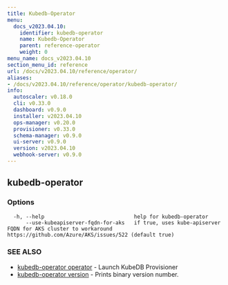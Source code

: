 ```yaml
---
title: Kubedb-Operator
menu:
  docs_v2023.04.10:
    identifier: kubedb-operator
    name: Kubedb-Operator
    parent: reference-operator
    weight: 0
menu_name: docs_v2023.04.10
section_menu_id: reference
url: /docs/v2023.04.10/reference/operator/
aliases:
- /docs/v2023.04.10/reference/operator/kubedb-operator/
info:
  autoscaler: v0.18.0
  cli: v0.33.0
  dashboard: v0.9.0
  installer: v2023.04.10
  ops-manager: v0.20.0
  provisioner: v0.33.0
  schema-manager: v0.9.0
  ui-server: v0.9.0
  version: v2023.04.10
  webhook-server: v0.9.0
---
```


## kubedb-operator



### Options

```
  -h, --help                             help for kubedb-operator
      --use-kubeapiserver-fqdn-for-aks   if true, uses kube-apiserver FQDN for AKS cluster to workaround https://github.com/Azure/AKS/issues/522 (default true)
```

### SEE ALSO

* [kubedb-operator operator](/docs/v2023.04.10/reference/operator/kubedb-operator_operator)	 - Launch KubeDB Provisioner
* [kubedb-operator version](/docs/v2023.04.10/reference/operator/kubedb-operator_version)	 - Prints binary version number.

